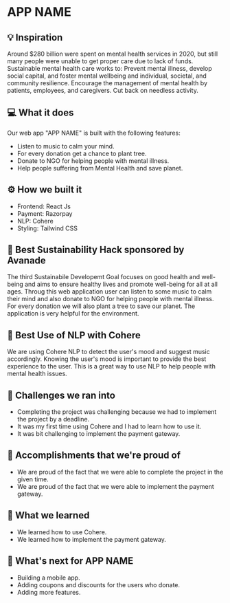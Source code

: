 # APP NAME

## 💡 Inspiration

Around $280 billion were spent on mental health services in 2020, but still many people were unable to get proper care due to lack of funds. Sustainable mental health care works to: Prevent mental illness, develop social capital, and foster mental wellbeing and individual, societal, and community resilience. Encourage the management of mental health by patients, employees, and caregivers. Cut back on needless activity.

## 💻 What it does

Our web app "APP NAME" is built with the following features:
- Listen to music to calm your mind.
- For every donation get a chance to plant tree.
- Donate to NGO for helping people with mental illness.
- Help people suffering from Mental Health and save planet.

## ⚙️ How we built it

- Frontend: React Js
- Payment: Razorpay
- NLP: Cohere
- Styling: Tailwind CSS

## 🌱 Best Sustainability Hack sponsored by Avanade

The third Sustainabile Developemt Goal focuses on good health and well-being and aims to ensure healthy lives and promote well-being for all at all ages. Throug this web application user can listen to some music to calm their mind and also donate to NGO for helping people with mental illness. For every donation we will also plant a tree to save our planet. The application is very helpful for the environment.


## 🤖 Best Use of NLP with Cohere

We are using Cohere NLP to detect the user's mood and suggest music accordingly. Knowing the user's mood is important to provide the best experience to the user. This is a great way to use NLP to help people with mental health issues.

## 🧠 Challenges we ran into

- Completing the project was challenging because we had to implement the project by a deadline.
- It was my first time using Cohere and I had to learn how to use it.
- It was bit challenging to implement the payment gateway.

## 🏅 Accomplishments that we're proud of

- We are proud of the fact that we were able to complete the project in the given time.
- We are proud of the fact that we were able to implement the payment gateway.

## 📖 What we learned

- We learned how to use Cohere.
- We learned how to implement the payment gateway.

## 🚀 What's next for APP NAME

- Building a mobile app.
- Adding coupons and discounts for the users who donate.
- Adding more features.